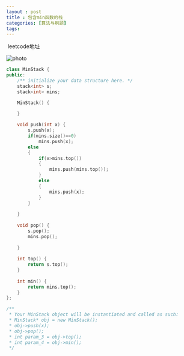 ```yaml
---
layout : post
title : 包含min函数的栈
categories: [算法与刷题]
tags: 
---
```


<a herf = "https://leetcode-cn.com/problems/bao-han-minhan-shu-de-zhan-lcof/" > leetcode地址</a>

 ![photo]({{site.url}}/assets/img/offer30.png)


```C++
class MinStack {
public:
    /** initialize your data structure here. */
    stack<int> s;
    stack<int> mins;

    MinStack() {

    }
    
    void push(int x) {
        s.push(x);
        if(mins.size()==0)
            mins.push(x);
        else
        {
            if(x>mins.top())
            {
                mins.push(mins.top());
            }
            else
            {
                mins.push(x);
            }
        }
        
    }
    
    void pop() {
        s.pop();
        mins.pop();
        
    }
    
    int top() {
        return s.top();
    }
    
    int min() {
        return mins.top();
    }
};

/**
 * Your MinStack object will be instantiated and called as such:
 * MinStack* obj = new MinStack();
 * obj->push(x);
 * obj->pop();
 * int param_3 = obj->top();
 * int param_4 = obj->min();
 */
```

